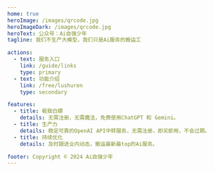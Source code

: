 ```yaml
---
home: true
heroImage: /images/qrcode.jpg
heroImageDark: /images/qrcode.jpg
heroText: 公众号：Ai自强少年
tagline: 我们不生产大模型，我们只是Ai服务的搬运工

actions:
  - text: 服务入口
    link: /guide/links
    type: primary
  - text: 功能介绍
    link: /free/lushuren
    type: secondary

features:
  - title: 极致白嫖
    details: 无需注册，无需魔法，免费使用ChatGPT 和 Gemini。
  - title: 生产力
    details: 稳定可靠的OpenAI API中转服务，无需注册，即买即用，不会过期。
  - title: 持续优化
    details: 及时跟进业内动态，搬运最新最top的Ai服务。

footer: Copyright © 2024 Ai自强少年
---
```



